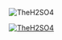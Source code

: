 <p align="center"><img title="TheH2SO4" src="https://github.com/TheH2SO4/TheH2SO4/blob/main/gif.gif"></p>

<p align="center">
<a href="https://github.com/TheH2SO4"><img title="TheH2SO4" src="https://github-readme-stats.vercel.app/api/top-langs/?username=TheH2SO4&custom_title=Coding with...&theme=merko&layout=default&line_height=10"></a>
</p>
